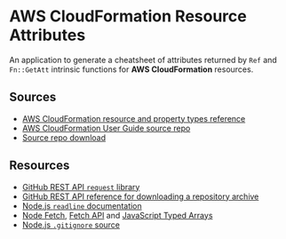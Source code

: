 # AWS CloudFormation Resource Attributes

An application to generate a cheatsheet of attributes returned by `Ref` and `Fn::GetAtt` intrinsic functions for **AWS CloudFormation** resources.

## Sources

- [AWS CloudFormation resource and property types reference](https://docs.aws.amazon.com/AWSCloudFormation/latest/UserGuide/aws-template-resource-type-ref.html)
- [AWS CloudFormation User Guide source repo](https://github.com/awsdocs/aws-cloudformation-user-guide)
- [Source repo download](https://github.com/awsdocs/aws-cloudformation-user-guide/archive/master.zip)

## Resources

- [GitHub REST API `request` library](https://github.com/octokit/request.js)
- [GitHub REST API reference for downloading a repository archive](https://docs.github.com/en/rest/reference/repos#download-a-repository-archive)
- [Node.js `readline` documentation](https://nodejs.org/dist/latest-v12.x/docs/api/readline.html)
- [Node Fetch](https://github.com/node-fetch/node-fetch), [Fetch API](https://developer.mozilla.org/en-US/docs/Web/API/Fetch_API) and [JavaScript Typed Arrays](https://developer.mozilla.org/en-US/docs/Web/JavaScript/Typed_arrays)
- [Node.js `.gitignore` source](https://github.com/github/gitignore/blob/master/Node.gitignore)
